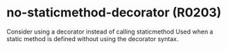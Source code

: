# no-staticmethod-decorator (R0203)

Consider using a decorator instead of calling staticmethod Used when a
static method is defined without using the decorator syntax.
